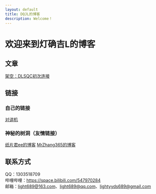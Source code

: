 ```yaml
---
layout: default
title: DQJL的博客
description: Welcome！
---
```


# 欢迎来到灯确吉L的博客  

## 文章  

[架空：DLSQC初次连接](https://dqj.lol/firstconnect)  

## 链接
### 自己的链接
[对讲机](https://github.com/lightworld689/lightworld689.github.io/discussions)  
### 神秘的树洞（友情链接）  
[纸片君ee的博客](http://paperee.guru)
[MrZhang365的博客](https://blog.mrzhang365.cf)

## 联系方式  
QQ：1303518709  
哔哩哔哩：https://space.bilibili.com/547970284  
邮箱：light689@163.com、light689@qq.com、lightyyds689@gmail.com  
